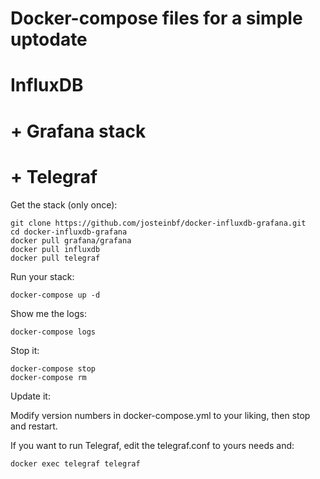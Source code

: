 # Docker-compose files for a simple uptodate
# InfluxDB
# + Grafana stack
# + Telegraf

Get the stack (only once):

```
git clone https://github.com/josteinbf/docker-influxdb-grafana.git
cd docker-influxdb-grafana
docker pull grafana/grafana
docker pull influxdb
docker pull telegraf
```

Run your stack:

```
docker-compose up -d

```

Show me the logs:

```
docker-compose logs
```

Stop it:

```
docker-compose stop
docker-compose rm
```

Update it:

Modify version numbers in docker-compose.yml to your liking, then stop and restart.

If you want to run Telegraf, edit the telegraf.conf to yours needs and:

```
docker exec telegraf telegraf
```
